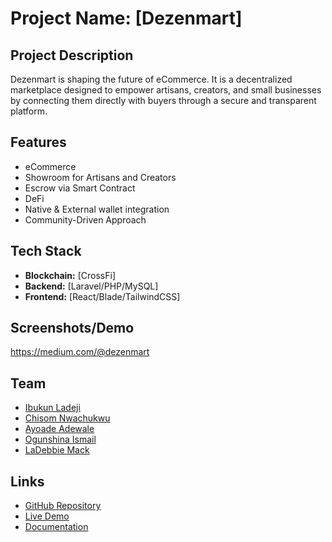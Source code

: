 
# Project Name: [Dezenmart]

## Project Description
Dezenmart is shaping the future of eCommerce. It is a decentralized marketplace designed to empower artisans, creators, and small businesses by connecting them directly with buyers through a secure and transparent platform.

## Features
- eCommerce
- Showroom for Artisans and Creators
- Escrow via Smart Contract
- DeFi
- Native & External wallet integration
- Community-Driven Approach

## Tech Stack
- **Blockchain:** [CrossFi]
- **Backend:** [Laravel/PHP/MySQL]
- **Frontend:** [React/Blade/TailwindCSS]

## Screenshots/Demo
https://medium.com/@dezenmart

## Team
- [Ibukun Ladeji](https://www.linkedin.com/in/ibukun-ladeji-6228209b)
- [Chisom Nwachukwu](https://chisomsamson.me)
- [Ayoade Adewale](https://www.linkedin.com/in/ayoade-adewale-a7b494246/)
- [Ogunshina Ismail](https://github.com/ogunshinaismail)
- [LaDebbie Mack](https://www.linkedin.com/in/latunjidebbie/)

## Links
- [GitHub Repository](https://github.com/cnsair/dezenmart)
- [Live Demo](htpps://dezenmart.com)
- [Documentation](htpps://dezenmart.com/terms)
